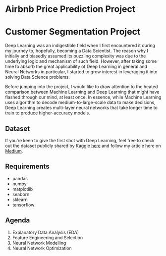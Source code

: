 # Airbnb Price Prediction Project

# Customer Segmentation Project

Deep Learning was an indigestible field when I first encountered it during my journey to, hopefully, becoming a Data Scientist. The reason why I initially and biasedly assumed its puzzling complexity was due to the underlying logic and mechanism of such field. However, after taking some time to absorb the great applicability of Deep Learning in general and Neural Networks in particular, I started to grow interest in leveraging it into solving Data Science problems.

Before jumping into the project, I would like to draw attention to the heated comparison between Machine Learning and Deep Learning that might have flashed through our mind, at least once. In essence, while Machine Learning uses algorithm to decode medium-to-large-scale data to make decisions, Deep Learning creates multi-layer neural networks that take longer time to train to produce higher-accuracy models.

## Dataset

If you’re keen to give the first shot with Deep Learning, feel free to check out the dataset publicly shared by Kaggle [here](https://www.kaggle.com/stevezhenghp/airbnb-price-prediction) and follow my article here on [Medium](https://medium.com/@andrewnguyen07/airbnb-price-prediction-multilayer-perceptrons-with-tensorflows-keras-api-9096e7d0c340).


## Requirements

* pandas
* numpy
* matplotlib
* seaborn
* sklearn
* tensorflow


## Agenda

1. Explanatory Data Analysis (EDA)
2. Feature Engineering and Selection
3. Neural Network Modelling
4. Neural Network Optimization

